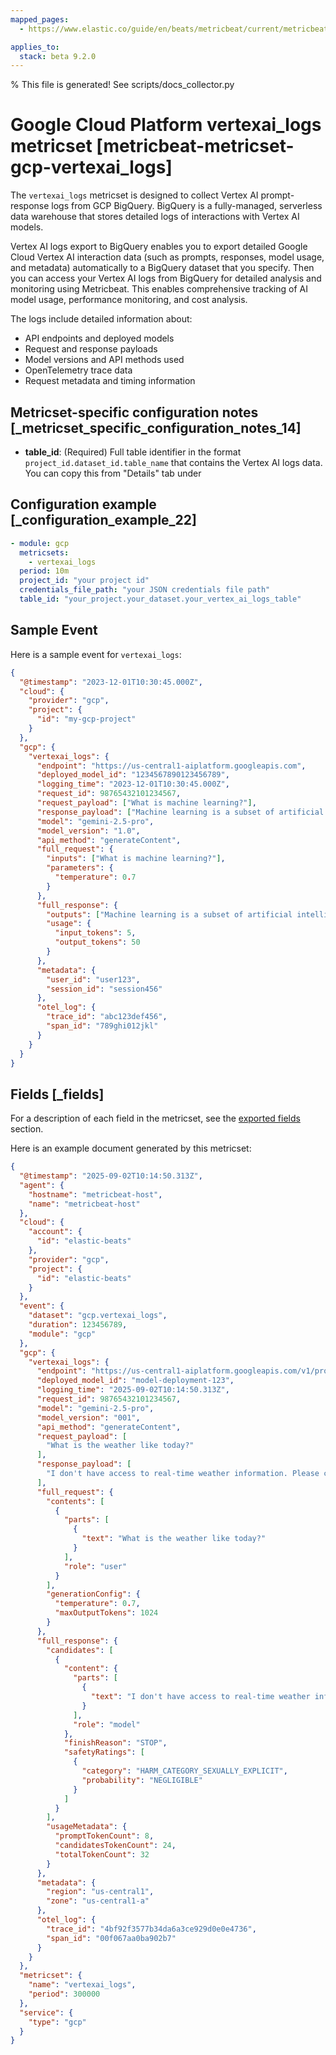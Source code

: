 ```yaml
---
mapped_pages:
  - https://www.elastic.co/guide/en/beats/metricbeat/current/metricbeat-metricset-gcp-vertexai_logs.html

applies_to:
  stack: beta 9.2.0
---
```


% This file is generated! See scripts/docs_collector.py

# Google Cloud Platform vertexai_logs metricset [metricbeat-metricset-gcp-vertexai_logs]

The `vertexai_logs` metricset is designed to collect Vertex AI prompt-response logs from GCP BigQuery. BigQuery is a fully-managed, serverless data warehouse that stores detailed logs of interactions with Vertex AI models.

Vertex AI logs export to BigQuery enables you to export detailed Google Cloud Vertex AI interaction data (such as prompts, responses, model usage, and metadata) automatically to a BigQuery dataset that you specify. Then you can access your Vertex AI logs from BigQuery for detailed analysis and monitoring using Metricbeat. This enables comprehensive tracking of AI model usage, performance monitoring, and cost analysis.

The logs include detailed information about:
- API endpoints and deployed models
- Request and response payloads
- Model versions and API methods used
- OpenTelemetry trace data
- Request metadata and timing information


## Metricset-specific configuration notes [_metricset_specific_configuration_notes_14]

* **table_id**: (Required) Full table identifier in the format `project_id.dataset_id.table_name` that contains the Vertex AI logs data. You can copy this from "Details" tab under 


## Configuration example [_configuration_example_22]

```yaml
- module: gcp
  metricsets:
    - vertexai_logs
  period: 10m
  project_id: "your project id"
  credentials_file_path: "your JSON credentials file path"
  table_id: "your_project.your_dataset.your_vertex_ai_logs_table"
```

## Sample Event

Here is a sample event for `vertexai_logs`:

```json
{
  "@timestamp": "2023-12-01T10:30:45.000Z",
  "cloud": {
    "provider": "gcp",
    "project": {
      "id": "my-gcp-project"
    }
  },
  "gcp": {
    "vertexai_logs": {
      "endpoint": "https://us-central1-aiplatform.googleapis.com",
      "deployed_model_id": "1234567890123456789",
      "logging_time": "2023-12-01T10:30:45.000Z",
      "request_id": 98765432101234567,
      "request_payload": ["What is machine learning?"],
      "response_payload": ["Machine learning is a subset of artificial intelligence..."],
      "model": "gemini-2.5-pro",
      "model_version": "1.0",
      "api_method": "generateContent",
      "full_request": {
        "inputs": ["What is machine learning?"],
        "parameters": {
          "temperature": 0.7
        }
      },
      "full_response": {
        "outputs": ["Machine learning is a subset of artificial intelligence..."],
        "usage": {
          "input_tokens": 5,
          "output_tokens": 50
        }
      },
      "metadata": {
        "user_id": "user123",
        "session_id": "session456"
      },
      "otel_log": {
        "trace_id": "abc123def456",
        "span_id": "789ghi012jkl"
      }
    }
  }
}
```

## Fields [_fields]

For a description of each field in the metricset, see the [exported fields](/reference/metricbeat/exported-fields-gcp.md) section.

Here is an example document generated by this metricset:

```json
{
  "@timestamp": "2025-09-02T10:14:50.313Z",
  "agent": {
    "hostname": "metricbeat-host",
    "name": "metricbeat-host"
  },
  "cloud": {
    "account": {
      "id": "elastic-beats"
    },
    "provider": "gcp",
    "project": {
      "id": "elastic-beats"
    }
  },
  "event": {
    "dataset": "gcp.vertexai_logs",
    "duration": 123456789,
    "module": "gcp"
  },
  "gcp": {
    "vertexai_logs": {
      "endpoint": "https://us-central1-aiplatform.googleapis.com/v1/projects/elastic-beats/locations/us-central1/endpoints/123456789",
      "deployed_model_id": "model-deployment-123",
      "logging_time": "2025-09-02T10:14:50.313Z",
      "request_id": 98765432101234567,
      "model": "gemini-2.5-pro",
      "model_version": "001",
      "api_method": "generateContent",
      "request_payload": [
        "What is the weather like today?"
      ],
      "response_payload": [
        "I don't have access to real-time weather information. Please check a weather service or app for current conditions."
      ],
      "full_request": {
        "contents": [
          {
            "parts": [
              {
                "text": "What is the weather like today?"
              }
            ],
            "role": "user"
          }
        ],
        "generationConfig": {
          "temperature": 0.7,
          "maxOutputTokens": 1024
        }
      },
      "full_response": {
        "candidates": [
          {
            "content": {
              "parts": [
                {
                  "text": "I don't have access to real-time weather information. Please check a weather service or app for current conditions."
                }
              ],
              "role": "model"
            },
            "finishReason": "STOP",
            "safetyRatings": [
              {
                "category": "HARM_CATEGORY_SEXUALLY_EXPLICIT",
                "probability": "NEGLIGIBLE"
              }
            ]
          }
        ],
        "usageMetadata": {
          "promptTokenCount": 8,
          "candidatesTokenCount": 24,
          "totalTokenCount": 32
        }
      },
      "metadata": {
        "region": "us-central1",
        "zone": "us-central1-a"
      },
      "otel_log": {
        "trace_id": "4bf92f3577b34da6a3ce929d0e0e4736",
        "span_id": "00f067aa0ba902b7"
      }
    }
  },
  "metricset": {
    "name": "vertexai_logs",
    "period": 300000
  },
  "service": {
    "type": "gcp"
  }
}
```
